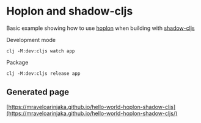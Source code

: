 # Hoplon and shadow-cljs

Basic example showing how to use [hoplon](https://github.com/hoplon/hoplon) when building with [shadow-cljs](https://github.com/thheller/shadow-cljs)

Development mode
```
clj -M:dev:cljs watch app
```

Package
```
clj -M:dev:cljs release app
```


## Generated page
[https://mraveloarinjaka.github.io/hello-world-hoplon-shadow-cljs](https://mraveloarinjaka.github.io/hello-world-hoplon-shadow-cljs/)
